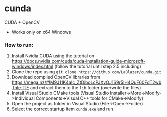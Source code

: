 # cunda
CUDA + OpenCV  
* Works only on x64 Windows

### How to run:
1. Install Nvidia CUDA using the tutorial on https://docs.nvidia.com/cuda/cuda-installation-guide-microsoft-windows/index.html (follow the tutorial until step 2.5 including)
2. Clone the repo using `git clone https://github.com/LaBlazer/cunda.git`
3. Download compiled OpenCV libraries from https://mega.nz/#!M9J11K4a!c_ZtDiboLcPJXvQJ1S9r5IH4QuF60FdT2wbTnIe-TlE and extract them to the `lib` folder (overwrite the files)
4. Install Visual Studio CMake tools (Visual Studio Installer->More->Modify->Individual Components->Visual C++ tools for CMake->Modify)
5. Open the project as folder in Visual Studio (File->Open->Folder)
6. Select the correct startup item `cunda.exe` and run
